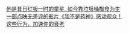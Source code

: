   
[他是昔日红极一时的童星, 如今靠垃圾桶掏食为生](http://www.dianyue.me/archives/961/v83qt3kgig46ltys/)  
[一部点映无差评的影片《我不是药神》感动观众！](http://www.dianyue.me/archives/973/1dhgffa4u5bj8lyt/)  
[这些行为，加速你的衰老](http://www.dianyue.me/archives/524/zpd67mj4achmnow1/)